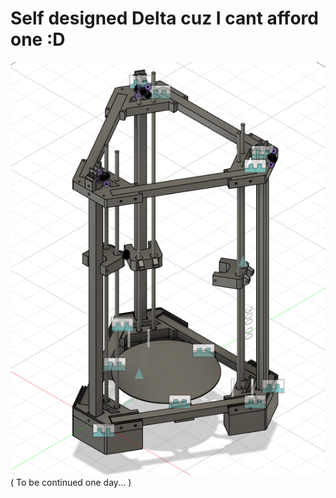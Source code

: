 # Self designed Delta cuz I cant afford one :D
![Delta](README/Delta.png)
( To be continued one day... )